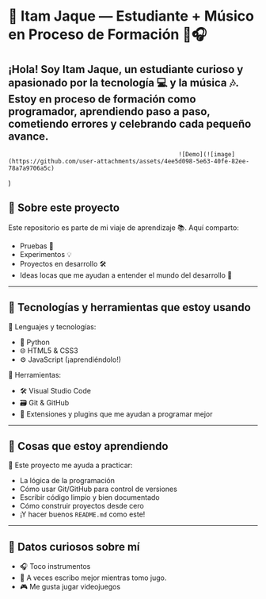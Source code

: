# 🌟 Itam Jaque — Estudiante + Músico en Proceso de Formación 🚀🎧

¡Hola! Soy **Itam Jaque**, un estudiante curioso y apasionado por la tecnología 💻 y la música 🎶. Estoy en proceso de formación como programador, aprendiendo paso a paso, cometiendo errores y celebrando cada pequeño avance.
---
                                                    ![Demo](![image](https://github.com/user-attachments/assets/4ee5d098-5e63-40fe-82ee-78a7a9706a5c)
)

## 🧠 Sobre este proyecto

Este repositorio es parte de mi viaje de aprendizaje 📚. Aquí comparto:
- Pruebas 🧪
- Experimentos 💡
- Proyectos en desarrollo 🛠️
- Ideas locas que me ayudan a entender el mundo del desarrollo 💭

---

## 🧰 Tecnologías y herramientas que estoy usando

🔹 Lenguajes y tecnologías:
- 🐍 Python
- 🌐 HTML5 & CSS3
- ⚙️ JavaScript (¡aprendiéndolo!)

🔹 Herramientas:
- 🛠️ Visual Studio Code
- 🗃️ Git & GitHub
- 🧩 Extensiones y plugins que me ayudan a programar mejor

---

## 🚧 Cosas que estoy aprendiendo

🧪 Este proyecto me ayuda a practicar:
- La lógica de la programación
- Cómo usar Git/GitHub para control de versiones
- Escribir código limpio y bien documentado
- Cómo construir proyectos desde cero
- ¡Y hacer buenos `README.md` como este!

---

## 🎉 Datos curiosos sobre mí

- 🎧 Toco instrumentos
- 🧃 A veces escribo mejor mientras tomo jugo.
- 🎮 Me gusta jugar videojuegos 
